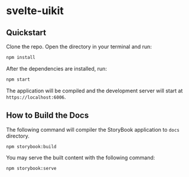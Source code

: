 # svelte-uikit

## Quickstart

Clone the repo. Open the directory in your terminal and run:

```bash
npm install
```

After the dependencies are installed, run:

```bash
npm start
```

The application will be compiled and the development server will start at `https://localhost:6006`.

## How to Build the Docs

The following command will compiler the StoryBook application to `docs` directory.

```bash
npm storybook:build
```

You may serve the built content with the following command:

```bash
npm storybook:serve
```
